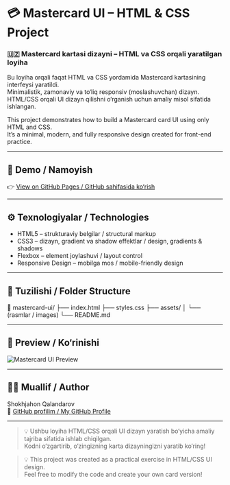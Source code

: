 # 💳 Mastercard UI – HTML & CSS Project  
### 🇺🇿 Mastercard kartasi dizayni – HTML va CSS orqali yaratilgan loyiha  

Bu loyiha orqali faqat HTML va CSS yordamida Mastercard kartasining interfeysi yaratildi.  
Minimalistik, zamonaviy va to‘liq responsiv (moslashuvchan) dizayn.  
HTML/CSS orqali UI dizayn qilishni o‘rganish uchun amaliy misol sifatida ishlangan.

This project demonstrates how to build a Mastercard card UI using only HTML and CSS.  
It’s a minimal, modern, and fully responsive design created for front-end practice.

---

## 🔗 Demo / Namoyish
👉 [View on GitHub Pages / GitHub sahifasida ko‘rish](https://your-username.github.io/mastercard-ui/)

---

## ⚙️ Texnologiyalar / Technologies
- HTML5 – strukturaviy belgilar / structural markup  
- CSS3 – dizayn, gradient va shadow effektlar / design, gradients & shadows  
- Flexbox – element joylashuvi / layout control  
- Responsive Design – mobilga mos / mobile-friendly design  

---

## 📂 Tuzilishi / Folder Structure
📁 mastercard-ui/
├── index.html
├── styles.css
├── assets/
│ └── (rasmlar / images)
└── README.md

---

## 📸 Preview / Ko‘rinishi
![Mastercard UI Preview](./assets/screenshot.png)

---

## 👨‍💻 Muallif / Author
Shokhjahon Qalandarov  
🔗 [GitHub profilim / My GitHub Profile](https://github.com/your-username)

---

> 💡 Ushbu loyiha HTML/CSS orqali UI dizayn yaratish bo‘yicha amaliy tajriba sifatida ishlab chiqilgan.  
> Kodni o‘zgartirib, o‘zingizning karta dizayningizni yaratib ko‘ring!

> 💡 This project was created as a practical exercise in HTML/CSS UI design.  
> Feel free to modify the code and create your own card version!
